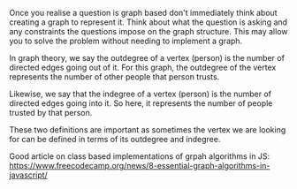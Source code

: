 Once you realise a question is graph based don't immediately think about creating a graph to represent it. Think about what the question is asking
and any constraints the questions impose on the graph structure. This may allow you to solve the problem without needing to implement a graph.

In graph theory, we say the outdegree of a vertex (person) is the number of directed edges going out of it. For this graph, the outdegree of the
vertex represents the number of other people that person trusts.

Likewise, we say that the indegree of a vertex (person) is the number of directed edges going into it. So here, it represents the number of people
trusted by that person.

These two definitions are important as sometimes the vertex we are looking for can be defined in terms of its outdegree and indegree.

Good article on class based implementations of grpah algorithms in JS: https://www.freecodecamp.org/news/8-essential-graph-algorithms-in-javascript/

